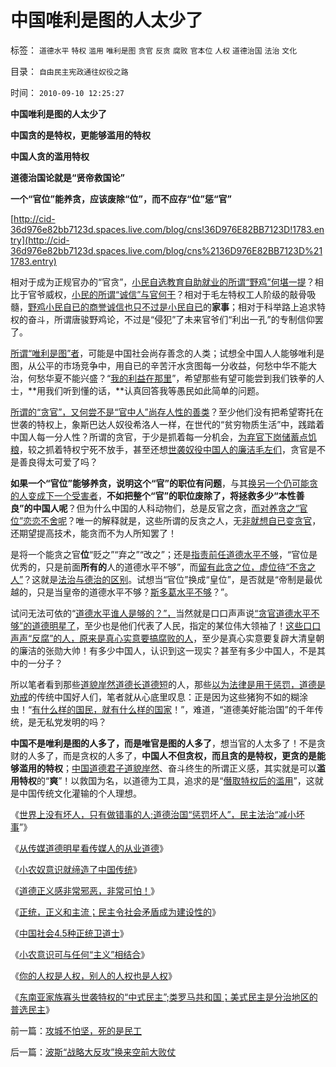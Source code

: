 # 中国唯利是图的人太少了

标签： `道德水平` `特权` `滥用` `唯利是图` `贪官` `反贪` `腐败` `官本位` `人权` `道德治国` `法治` `文化` 

目录： `自由民主宪政通往奴役之路`

时间： `2010-09-10 12:25:27`

**中国唯利是图的人太少了**

**中国贪的是特权，更能够滥用的特权**

**中国人贪的滥用特权**

**道德治国论就是“贤帝救国论”**

**一个“官位”能养贪，应该废除“位”，而不应存“位”惩“官”**

[http://cid-36d976e82bb7123d.spaces.live.com/blog/cns!36D976E82BB7123D!1783.entry](http://cid-36d976e82bb7123d.spaces.live.com/blog/cns%2136D976E82BB7123D%211783.entry)

相对于成为正规官办的“官贪”，[小民自选教育自助就业的所谓“野鸡”何堪一提](../../../2010/8/6/方唐案中荒唐的是方舟子.md)？相比于官爷威权，[小民的所谓“诚信”与官何干](../../../2010/7/31/诚信的价值的核心就是契约的成本.md)？相对于毛左特权工人阶级的敲骨吸髓，[野鸡小民自已的商誉诚信也只不过是小民自已](../../../2010/7/31/诚信是个人资产而非先天的道德义务；.md)的**家事**；相对于科举路上追求特权的奋斗，所谓唐骏野鸡论，不过是“侵犯”了未来官爷们“利出一孔”的专制信仰罢了。

[所谓“唯利是图”者](http://blog.sina.com.cn/s/blog_5563a64d0100dfvx.html)，可能是中国社会尚存善念的人类；试想全中国人人能够唯利是图，从公平的市场竞争中，用自已的辛苦汗水贪图每一分收益，何愁中华不能大治，何愁华夏不能兴盛？“[我的利益在那里](http://blog.sina.com.cn/s/blog_5563a64d0100dfvx.html)”，希望那些有望可能尝到我们铁拳的人士，**用我们听到懂的话，**认真回答我等愚民如此简单的问题。

[所谓的“贪官”，又何尝不是“官中人”尚存人性的善类](http://darthvad.blog.sohu.com/157238522.html)？至少他们没有把希望寄托在世袭的特权上，象斯巴达人奴役希洛人一样，在世代的“贫穷物质生活”中，践踏着中国人每一分人性？所谓的贪官，于少是抓着每一分机会，[为弃官下岗储蓄点饥粮](../../../2010/9/6/“波斯未灭，何以减薪”.md)，较之抓着特权宁死不放手，甚至还想[世袭奴役中国人的廉洁毛左们](../../../2010/3/2/封建社会的权力世袭.md)，贪官是不是善良得太可爱了吗？

**如果一个“官位”能够养贪，说明这个“官”的职位有问题**，与其[换另一个仍可能贪的人变成下一个受害者](../../../2010/8/29/腐败：上有政策，下有对策？一抓就死，一放就乱？.md)，**不如把整个“官”的职位废除了，将拯救多少“本性善良”的中国人呢**？但为什么中国的人科动物们，总是反官之贪，[而对养贪之“官位”恋恋不舍呢](http://darthvad.blog.163.com/blog/static/533994702009425114911307/)？唯一的解释就是，这些所谓的反贪之人，无[非就想自已变贪官](../../../2009/5/25/魔戒！世界上根本没有绝对的权力～！.md)，还期望提高技术，能贪而不为人所知罢了！

是将一个能贪之官**位**“贬之”“弃之”“改之”；还是[指责前任道德水平不够](http://darthvad.blog.sohu.com/133552226.html)，“官位是优秀的，只是前面**所有的**人的道德水平不够”，而[留有此贪之位，虚位待“不贪之人”](%20target=_blank)？这就是[法治与德治的区别](../../../2009/8/21/少呼吁点道德，多普及一点法制.md)。试想当“官位”换成“皇位”，是否就是“帝制是最优越的，只是当皇帝的道德水平不够？[斯多葛水平不够](../../../2010/8/18/罗马斯多葛皇帝们是孔儒难以想象的清廉奉公.md)？”。

试问无法可依的“[道德水平谁人是够的？”，](http://hi.baidu.com/darthchn/blog/item/4c69f2376ee8e5d5a3cc2bd6.html)当然就是口口声声说[“贪官道德水平不够”的道德明星了](../../../2010/8/26/刊登无良照《挟尸要价》涉嫌违法犯罪.md)，至少也是他们代表了人民，指定的某位伟大领袖了！[这些口口声声“反腐”的人，原来是真心实意要搞腐败的人](../../../2010/3/2/“反科学反民主的敌人”可能只是普通“人”.md)，至少是真心实意要复辟大清皇朝的廉洁的张勋大帅！有多少中国人，认识到这一现实？甚至有多少中国人，不是其中的一分子？

所以笔者看到那些[道貌岸然道德长道德短](http://hi.baidu.com/darthchn/blog/item/9beb3ed7568e222206088b05.html)的人，那些[以为法律是用于惩罚，道德是劝戒](../../../2010/7/31/诚信是契约社会的产物;任何人没有“诚信”的义务.md)的传统中国好人们，笔者就从心底里叹息：正是因为这些猪狗不如的糊涂虫！“[有什么样的国民，就有什么样的国家](../../../2010/3/4/培养白眼狼未必是不是好制度.md)！”，难道，“道德美好能治国”的千年传统，是无私党发明的吗？

**中国不是唯利是图的人多了，而是唯官是图的人多了**，想当官的人太多了！不是贪财的人多了，而是贪权的人多了，**中国人不但贪权，而且贪的是特权，更贪的是能够滥用的特权**；[中国道德君子道貌岸然](http://hi.baidu.com/darthchn/blog/item/9beb3ed7568e222206088b05.html)、奋斗终生的所谓正义感，其实就是可以**滥用特权**的“**爽**”！以救国为名，以道德为工具，追求的是“[僭取特权后的滥用](../../../2009/10/8/奴假虎威的道德制高点.md)”，这就是中国传统文化灌输的个人理想。

《[世界上没有坏人，只有做错事的人;道德治国“惩罚坏人”，民主法治“减小坏事](../../../2010/8/6/方唐案中荒唐的是方舟子.md)”》

《[从传媒道德明星看传媒人的从业道德](http://hi.baidu.com/darthchn/blog/item/9beb3ed7568e222206088b05.html)》

《[小农奴意识就缔造了中国传统](../../../2009/11/14/小奴意识缔造了中国传统文化.md)》

《[道德正义感非常邪恶，非常可怕！](../../../2009/11/14/正义感也可以变得非常可怕.md)》

《[正统，正义和主流；民主令社会矛盾成为建设性的](../../../2009/11/11/正统，正义和主流，矛盾和冲突.md)》

《[中国社会4.5种正统卫道士](../../../2009/11/11/中国社会4.5种正统卫道士.md)》

《[小农意识可与任何“主义”相结合](../../../2009/11/11/小农意识可与任何“主义”相结合.md)》

《[你的人权是人权，别人的人权也是人权](../../../2009/11/12/别人的人权也是人权.md)》

《[东南亚家族寡头世袭特权的“中式民主”;类罗马共和国；美式民主是分治地区的普选民主](../../../2010/8/26/刊登无良照《挟尸要价》涉嫌违法犯罪.md)》



前一篇：[攻城不怕坚，死的是民工](../../../2010/9/9/攻城不怕坚，死的是民工.md)

后一篇：[波斯“战略大反攻”换来空前大败仗](../../../2010/9/10/波斯“战略大反攻”换来空前大败仗.md)